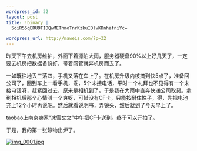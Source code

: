 ```yaml
--- 
wordpress_id: 32
layout: post
title: !binary |
  5oiR55qERU9TIDQwMETnmoTnrKzkuIDlvKDnhafniYc=

wordpress_url: http://maweis.com/?p=32
---
```

昨天下午去机房维护，外面下着漂泊大雨，服务器硬盘90%以上好几天了，一定要去机房把数据备份好，带着网管就奔机房而去了。

一如既往地丢三落四，手机又落在车上了。在机房升级内核搞到快5点了，准备回公司了，回到车上一看手机，乖，5个未接电话，平时一个礼拜也不见得有一个未接电话呀，赶紧回过去，原来是相机到了。于是我在大雨中直奔快递公司取货。拿到相机后那个心情叫一个爽呀，可惜没有CF卡，只能按耐住性子，得，先把电池充上12个小时再说吧。然后就看说明书，弄镜头，然后就到了今天早上了。

taobao上南京卖家“冰雪文文”中午把CF卡送到。终于可以开拍了。

于是，我的第一张静物出炉了。

<a href="http://maweis.com/wp-content/uploads/2007/03/img_0001.jpg" title="img_0001.jpg"><img src="http://maweis.com/wp-content/uploads/2007/03/img_0001.jpg" alt="img_0001.jpg" /></a>

